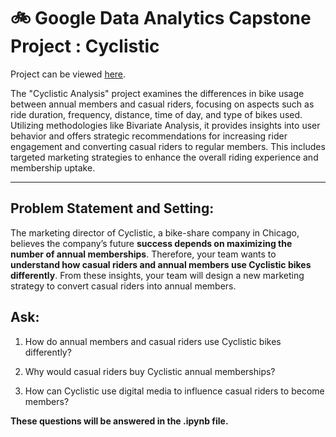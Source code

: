# :bike:	Google Data Analytics Capstone Project : Cyclistic 

Project can be viewed [here](https://github.com/forgek153/Projects/blob/main/Python/Cyclistic/Cyclistics_Final_Cleaned.ipynb).

The "Cyclistic Analysis" project examines the differences in bike usage between annual members and casual riders, focusing on aspects such as ride duration, frequency, distance, time of day, and type of bikes used. Utilizing methodologies like Bivariate Analysis, it provides insights into user behavior and offers strategic recommendations for increasing rider engagement and converting casual riders to regular members. This includes targeted marketing strategies to enhance the overall riding experience and membership uptake.
***

## Problem Statement and Setting:

The marketing director of Cyclistic, a bike-share company in Chicago, believes the company’s future **success depends on maximizing the number of annual memberships**. Therefore, your team wants to **understand how casual riders and annual members use Cyclistic bikes differently**. From these insights, your team will design a new marketing strategy to convert casual riders into annual members.

## Ask:

1. How do annual members and casual riders use Cyclistic bikes differently?
   
3. Why would casual riders buy Cyclistic annual memberships?
   
5. How can Cyclistic use digital media to influence casual riders to become members?

**These questions will be answered in the .ipynb file.**

